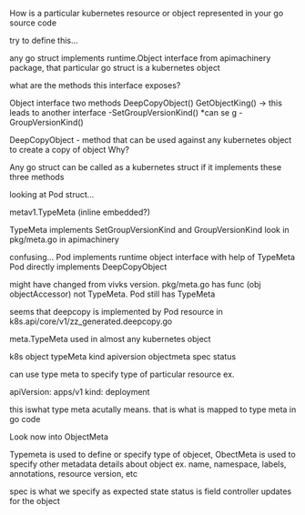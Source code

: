 How is a particular kubernetes resource or object represented in your go source code


try to define this...

any go struct implements runtime.Object interface from apimachinery package, that particular go struct is a kubernetes object

what are the methods this interface exposes?

Object interface
two methods
DeepCopyObject()
GetObjectKing() -> this leads to another interface
    -SetGroupVersionKind() *can se g
    -GroupVersionKind()


DeepCopyObject - method that can be used against any kubernetes object to create a copy of object
Why?

Any go struct can be called as a kubernetes struct if it implements these three methods


looking at Pod struct...

metav1.TypeMeta (inline embedded?)

TypeMeta implements SetGroupVersionKind and GroupVersionKind
look in pkg/meta.go in apimachinery


confusing...
Pod implements runtime object interface with help of TypeMeta
Pod directly implements DeepCopyObject


might have changed from vivks version. pkg/meta.go has func (obj objectAccessor) not TypeMeta. Pod still has TypeMeta

seems that deepcopy is implemented by Pod resource in k8s.api/core/v1/zz_generated.deepcopy.go

meta.TypeMeta used in almost any kubernetes object

k8s object
    typeMeta
        kind
        apiversion
    objectmeta
    spec
    status


can use type meta to specify type of particular resource
ex.

apiVersion: apps/v1
kind: deployment

this iswhat type meta acutally means. that is what is mapped to type meta in go code


Look now into ObjectMeta

Typemeta  is used to define or specify type of objecet, ObectMeta is used to specify other metadata details about object
ex. name, namespace, labels, annotations, resource version, etc

spec is what we specify as expected state
status is field controller updates for the object